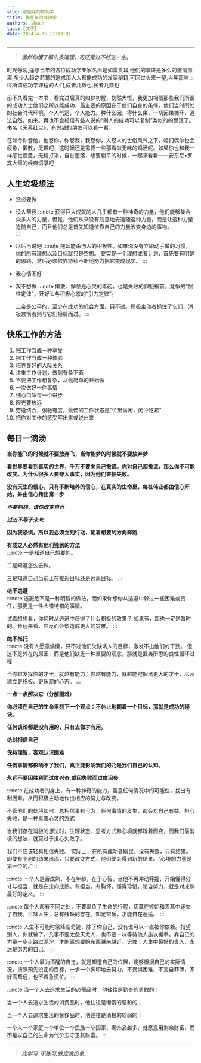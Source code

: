 ```yaml
---
slug: 那些年的成功学
title: 那些年的成功学
authors: shaun
tags: [文字]
date: 2024-4-25 17:13:01
---
```

***  

> ***虽然你懂了那么多道理，可还是过不好这一生。***  

<!-- truncate -->

时光匆匆,遥想当年的各位成功学专家名声是如雷贯耳,他们的演讲是多么的激情澎湃,多少人趋之若鹜的追求那人人都能成功的发家秘籍,可回过头来一望,当年那些上过所谓成功学课程的人们,成者几数也,民者几数也.

前不久看完一本书，看完过后真的如梦初醒，恍然大悟，我更加相信那些我们所谓的成功人士他们之所以能成功，最主要的原因在于他们自身的条件，他们当时所处的社会时代环境，个人气运，个人能力。种什么因，得什么果，一切因果循环，道法自然，如来。再也不会相信有些人说的“别人的成功可以复制”类似的的屁话了。书名《天幕红尘》，有兴趣的朋友可以看一看。

在如今你卷他，他卷你，你卷我，我卷你，人卷人的世俗风气之下，咱们偶尔也会疲惫，懒散，无趣吧，这时候还是需要一些那看似无味的鸡汤呢。如果你也和我一样感觉疲惫，无精打采，自甘堕落，想要躺平的时候，一起来看看——安东尼•罗宾大师的经典语录吧

## 人生垃圾想法

- 没必要做
- 没人帮我
   :::note
    获得巨大成就的人几乎都有一种神奇的力量，他们能够集合众多人的力量，但是，他们从来没有刻意地去追随这种力量，而是让这种力量追随自己，而且他们总是首先知道依靠自己的力量改变身边的事物。  
    :::
- 以后再说吧
    :::note
    拖延能杀伤人的积极性。如果你没有立即动手做的习惯，你的所有理想以及目标就只是空想。 要实现一个理想或者计划，首先要有明确的思路，然后必须依靠持续不断地努力把它变成现实。
    :::
- 我心情不好
- 我不想做
    :::note
    懒散、懈怠是心灵的毒药，也是失败的罪魁祸首。竞争的“惯性定律”，开好头与积极心态的“引力定律”。

    上帝是公平的，至少在成功的机会方面。只不过。积极主动者抓住了它们，消极怠惰者则与它们擦肩而过。
    :::

## 快乐工作的方法

1. 把工作当成一种享受
2. 把工作当成一种体验
3. 培养良好的人际关系
4. 注重工作计划，做到有条不紊
5. 不要把工作想复杂，从最简单的开始做
6. 一次做好一件事情
7. 细心口味每一个进步
8. 眼光要放远
9. 劳逸结合，张驰有度。最佳的工作状态是“忙里偷闲，闲中吃紧”
10. 把你对工作的感受写出来或说出来

## 每日一滴汤

**当你能飞的时候就不要放弃飞，当你能梦的时候就不要放弃梦**  

**看世界要看到真实的世界，千万不要向自己撒谎。你对自己都撒谎，那么你不可能改变。为什么很多人要夸大事实，因为他们害怕失败。**  

**没有天生的信心，只有不断培养的信心，在真实的生命里，每桩伟业都由信心开始，并由信心跨出第一步**  

***不要抱怨，请你改变自己***  

***过去不等于未来***  

**因为我恐惧，所以我必须立刻行动，朝着想要的方向奔跑**  

**有成之人必然有他们独到的方法**  
:::note
一是知道自己想要的。

二是知道怎么去做。

三是知道自己当前正在接近目标还是远离目标。
:::

**绝不逃避**  
:::note
逃避绝不是一种明智的做法，而如果你想你从逃避中躲过一些困难或责任，那更是一件大错特错的事情。

试着想想看，你何时从逃避中获得了什么积极的效果？ 如果有，那也一定是暂时的。长远来看，它反而会塑造成更大的灾难。
:::

**绝不推托**  
:::note
没有人愿意偷懒，只不过他们欠缺诱人的目标，激发不出他们的干劲。 但这不是外在的原因，而是他们缺乏一种重要的观念，那就是匪夷所思的良性循环过程

当你越发挥你的才干，就越有能力；你越有能力，就越能挖掘出更大的才干，以及建立更积极、更乐观的心态。
:::

**一点一点解决它（分解困难）**  

**你必须在自己的生命里刻下一个观点：不休止地朝着一个目标，那就是成功的秘诀。** 

**任何谈论都是没有用的，只有去做才有用。**

**绝对相信自己**  

**保持理智，客观认识困难**  

**任何事情都影响不了我们，真正能影响我们的乃是我们自己的认知。**

**永远不要因胜利而过度兴奋,或因失败而过度沮丧**  

:::note
在成功者的身上，有一种神奇的能力，留意任何情况中的可能性，找出有利因素，从而积极主动地作出相应的努力与改变。

不管他们的处境如何，总相信事有可为，任何事情的发生，都会对自己有益。担心失败，是一种毒害心灵的方式

当我们存在消极的想法时，生理状态、思考方式和心境就都跟着而变，而我们最消极的想法，就莫过于担心失败了。

我们不应该轻易相信失败。 实际上，在所有成功者眼里，没有失败，只有结果。即使有不利的结果出现，只要改变方式，他们便会得到新的结果。“心境的力量是第一位的。”
:::

:::note
一个人是否成熟，不在年龄，在于心智。当他不再冲动莽撞，开始懂得分寸与担当，就是在走向成熟。有担当，有胸怀，懂得珍惜，暗自努力，就是对成熟最好的定义。
:::

:::note
每个人都有不同之处，不要辜负了生命的行程，切莫在嫉妒和羡慕中迷失了自我。百味人生，总有残缺的存在。知足常乐，才能自在逍遥。
:::

:::note
人生不可能时常降临奇迹，除了你自己，没有谁可以一直被你依赖。指望别人，你就输了。凡事不要太怨天尤人，也不要一味等待他人施以援手。靠自己的力量一步步路过泥泞，才能离想要的东西越来越近。记住：人生中最好的贵人，永远是努力的自己。
:::

:::note
一个人最为清醒的自觉，就是知道自己的位置，能够根据自己的实际情况，按照预先设定的目标，一步一个脚印地去努力。不畏惧困难，不妄自菲薄，不好高骛远，也不着急慌忙。
:::

:::note
当一个人去追求生活的必需品时，他往往是勤奋的勇敢的；

当一个人去追求生活的消费品时，他往往是懒惰的温和的；

当一个人去追求生活的奢侈品时，他往往是消极的软弱的！

一个人一个家庭一个单位一个民族一个国家，奢饰品越多，就愿意用剩余财富，而不是以自己的生命为代价去守卫其财富。
:::

***  

> ***光学习, 不练习,铁定没出息.***  

